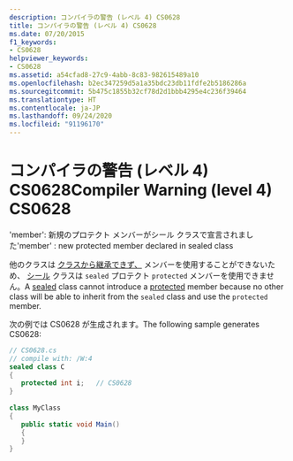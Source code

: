 ```yaml
---
description: コンパイラの警告 (レベル 4) CS0628
title: コンパイラの警告 (レベル 4) CS0628
ms.date: 07/20/2015
f1_keywords:
- CS0628
helpviewer_keywords:
- CS0628
ms.assetid: a54cfad8-27c9-4abb-8c83-982615489a10
ms.openlocfilehash: b2ec347259d5a1a35bdc23db11fdfe2b5186286a
ms.sourcegitcommit: 5b475c1855b32cf78d2d1bbb4295e4c236f39464
ms.translationtype: HT
ms.contentlocale: ja-JP
ms.lasthandoff: 09/24/2020
ms.locfileid: "91196170"
---
```

# <a name="compiler-warning-level-4-cs0628"></a><span data-ttu-id="2728e-103">コンパイラの警告 (レベル 4) CS0628</span><span class="sxs-lookup"><span data-stu-id="2728e-103">Compiler Warning (level 4) CS0628</span></span>

<span data-ttu-id="2728e-104">'member': 新規のプロテクト メンバーがシール クラスで宣言されました</span><span class="sxs-lookup"><span data-stu-id="2728e-104">'member' : new protected member declared in sealed class</span></span>  
  
 <span data-ttu-id="2728e-105">他のクラスは [クラスから継承できず、](../language-reference/keywords/sealed.md) メンバーを使用することができないため、 [シール](../language-reference/keywords/protected.md) クラスは `sealed` プロテクト `protected` メンバーを使用できません。</span><span class="sxs-lookup"><span data-stu-id="2728e-105">A [sealed](../language-reference/keywords/sealed.md) class cannot introduce a [protected](../language-reference/keywords/protected.md) member because no other class will be able to inherit from the `sealed` class and use the `protected` member.</span></span>  
  
 <span data-ttu-id="2728e-106">次の例では CS0628 が生成されます。</span><span class="sxs-lookup"><span data-stu-id="2728e-106">The following sample generates CS0628:</span></span>  
  
```csharp  
// CS0628.cs  
// compile with: /W:4  
sealed class C  
{  
   protected int i;   // CS0628  
}  
  
class MyClass  
{  
   public static void Main()  
   {  
   }  
}  
```
